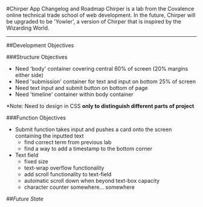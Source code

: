 #Chirper App Changelog and Roadmap
Chirper is a lab from the Covalence online technical trade school of web development.
In the future, Chirper will be upgraded to be 'Yowler', a version of Chirper that is inspired by the Wizarding World.
***

##Development Objectives

###Structure Objectives
- Need 'body' container covering central 60% of screen (20% margins either side)
- Need 'submission' container for text and input on bottom 25% of screen
- Need text input and submit button on bottom of page
- Need 'timeline' container within body container

*Note: Need to design in CSS **only to distinguish different parts of project**

###Function Objectives
- Submit function takes input and pushes a card onto the screen containing the inputted text
	- find correct term from previous lab
	- find a way to add a timestamp to the bottom corner
- Text field
	- fixed size
	- text-wrap overflow functionality
	- add scroll functionality to text-field
	- automatic scroll down when beyond text-box capacity
	- character counter somewhere... somewhere

##*Future State*

